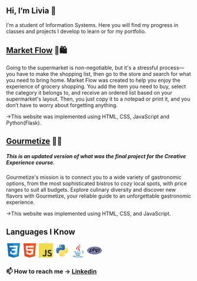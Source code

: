 ## __Hi, I’m Livia__ 👋
I'm a student of Information Systems. Here you will find my progress in classes and projects I develop to learn or for my portfolio.

## [Market Flow](https://github.com/livrosembach/Market_Flow) 📑🛍️
Going to the supermarket is non-negotiable, but it's a stressful process—you have to make the shopping list, then go to the store and search for what you need to bring home. Market Flow was created to help you enjoy the experience of grocery shopping. You add the item you need to buy, select the category it belongs to, and receive an ordered list based on your supermarket's layout. Then, you just copy it to a notepad or print it, and you don’t have to worry about forgetting anything.

→This website was implemented using HTML, CSS, JavaScript and Python(Flask).

## [Gourmetize](https://github.com/livrosembach/Gourmetize) 🥗🍜
##### __This is an updated version of what was the final project for the Creative Experience course.__
Gourmetize's mission is to connect you to a wide variety of gastronomic options, from the most sophisticated bistros to cozy local spots, with price ranges to suit all budgets. Explore culinary diversity and discover new flavors with Gourmetize, your reliable guide to an unforgettable gastronomic experience.

→This website was implemented using HTML, CSS, and JavaScript.

## Languages I Know
<img src="https://raw.githubusercontent.com/devicons/devicon/master/icons/css3/css3-original.svg" alt="CSS" width="40" height="40">  <img src="https://raw.githubusercontent.com/devicons/devicon/master/icons/html5/html5-original.svg" alt="HTML" width="40" height="40">  <img src="https://raw.githubusercontent.com/devicons/devicon/master/icons/javascript/javascript-original.svg" alt="JavaScript" width="40" height="40"/>  <img src="https://raw.githubusercontent.com/devicons/devicon/master/icons/python/python-original.svg" alt="Python" width="40" height="40"/>  <img src="https://raw.githubusercontent.com/devicons/devicon/master/icons/java/java-original.svg" alt="JavaScript" width="40" height="40"/>  <img src="https://raw.githubusercontent.com/devicons/devicon/master/icons/php/php-original.svg" alt="JavaScript" width="40" height="40"/>
### 📫 How to reach me → [Linkedin](www.linkedin.com/in/livia-rosembach)
